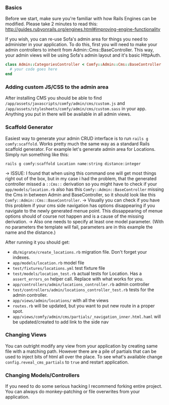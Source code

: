 ### Basics

Before we start, make sure you're familiar with how Rails Engines can be modified.
Please take 2 minutes to read this: http://guides.rubyonrails.org/engines.html#improving-engine-functionality

If you wish, you can re-use Sofa's admin area for things you need to administer
in your application. To do this, first you will need to make your admin
controllers to inherit from Admin::Cms::BaseController. This way, your admin
views will be using Sofa's admin layout and it's basic HttpAuth.


```ruby
class Admin::CategoriesController < Comfy::Admin::Cms::BaseController
  # your code goes here
end
```

### Adding custom JS/CSS to the admin area

After installing CMS you should be able to find `/app/assets/javascripts/comfy/admin/cms/custom.js` and `/app/assets/stylesheets/comfy/admin/cms/custom.sass` in your app. Anything you put in there will be available in all admin views. 

### Scaffold Generator

Easiest way to generate your admin CRUD interface is to run
`rails g comfy:scaffold`. Works pretty much the same way as a standard Rails
scaffold generator. For example let's generate admin area for Locations. Simply
run something like this:

```
rails g comfy:scaffold Location name:string distance:integer
```

-> ISSUE: I found that when using this command one will get most things right out of the box, but in my case i had the problem, that the generated controller missed a ```::Cms::``` derivation so you might have to check if your ```app/models/location.rb``` also has this ```Comfy::Admin::BaseController``` missing the Cms in between Admin and BaseController, so it should look like this ```Comfy::Admin::Cms::BaseController```.
-> Visually you can check if you have this problem if your cms side navigation has options disappearing if you navigate to the newly generated menue point. This dissappearing of menue options should of course not happen and is a cause of the missing derivation.
-> Also one needs to specify at least one model parameter. (With no parameters the template will fail, parameters are in this example the name and the distance.)



After running it you should get:

* `db/migrate/create_locations.rb` migration file. Don't forget your indexes.
* `app/models/location.rb` model file
* `test/fixtures/locations.yml` test fixture file
* `test/models/location_test.rb` actual tests for Location. Has a `assert_errors_on` helper call. Replace with what works for you.
* `app/controllers/admin/locations_controller.rb` admin controller
* `test/controllers/admin/locations_controller_test.rb` tests for the admin controller.
* `app/views/admin/locations/` with all the views
* `routes.rb` will be updated, but you want to put new route in a proper spot.
* `app/views/comfy/admin/cms/partials/_navigation_inner.html.haml` will be updated/created to add link to the side nav

### Changing Views
You can outright modify any view from your application by creating same file with a matching path. However there are a pile of partials that can be used to inject bits of html all over the place. To see what's available change `config.reveal_cms_partials` to `true` and restart application.

### Changing Models/Controllers
If you need to do some serious hacking I recommend forking entire project. You can always do monkey-patching or file overwrites from your application.
